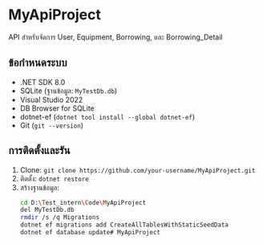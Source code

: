 # MyApiProject

API สำหรับจัดการ User, Equipment, Borrowing, และ Borrowing_Detail

## ข้อกำหนดระบบ
- .NET SDK 8.0
- SQLite (ฐานข้อมูล: `MyTestDb.db`)
- Visual Studio 2022
- DB Browser for SQLite
- dotnet-ef (`dotnet tool install --global dotnet-ef`)
- Git (`git --version`)

## การติดตั้งและรัน
1. Clone: `git clone https://github.com/your-username/MyApiProject.git`
2. ติดตั้ง: `dotnet restore`
3. สร้างฐานข้อมูล:
   ```bash
   cd D:\Test_intern\Code\MyApiProject
   del MyTestDb.db
   rmdir /s /q Migrations
   dotnet ef migrations add CreateAllTablesWithStaticSeedData
   dotnet ef database update# MyApiProject
